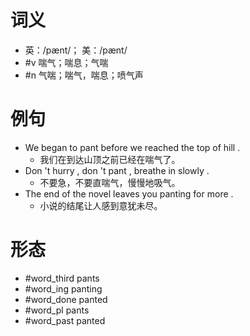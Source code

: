 # 词义
- 英：/pænt/； 美：/pænt/
- #v 喘气；喘息；气喘
- #n 气喘；喘气，喘息；喷气声
# 例句
- We began to pant before we reached the top of hill .
	- 我们在到达山顶之前已经在喘气了。
- Don 't hurry , don 't pant , breathe in slowly .
	- 不要急，不要直喘气，慢慢地吸气。
- The end of the novel leaves you panting for more .
	- 小说的结尾让人感到意犹未尽。
# 形态
- #word_third pants
- #word_ing panting
- #word_done panted
- #word_pl pants
- #word_past panted
